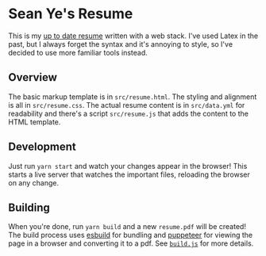# Sean Ye's Resume

This is my
[up to date resume](https://github.com/yesean/resume/blob/main/resume.pdf)
written with a web stack. I've used Latex in the past, but I always forget the
syntax and it's annoying to style, so I've decided to use more familiar tools
instead.

## Overview

The basic markup template is in `src/resume.html`. The styling and alignment is
all in `src/resume.css`. The actual resume content is in `src/data.yml` for
readability and there's a script `src/resume.js` that adds the content to the
HTML template.

## Development

Just run `yarn start` and watch your changes appear in the browser! This starts
a live server that watches the important files, reloading the browser on any
change.

## Building

When you're done, run `yarn build` and a new `resume.pdf` will be created! The
build process uses [esbuild](https://esbuild.github.io/) for bundling and
[puppeteer](https://pptr.dev/) for viewing the page in a browser and converting
it to a pdf. See
[`build.js`](https://github.com/yesean/resume/blob/main/build.js) for more
details.
